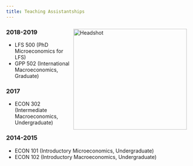 ```yaml
---
title: Teaching Assistantships
---
```


<img src="/img/teaching.jpg" alt="Headshot" width="310" height="275" style="float:right; margin:10px 10px 10px 10px;" />

### 2018-2019
* LFS 500 (PhD Microeconomics for LFS)
* GPP 502 (International Macroeconomics, Graduate)

### 2017
* ECON 302 (Intermediate Macroeconomics, Undergraduate)

### 2014-2015
* ECON 101 (Introductory Microeconomics, Undergraduate)
* ECON 102 (Introductory Macroeconomics, Undergraduate)